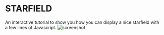 # STARFIELD
An interactive tutorial to show you how you can display a nice starfield with a few lines of Javascript.
![screenshot](http://lol.pm/starfield/screenshot.png)
